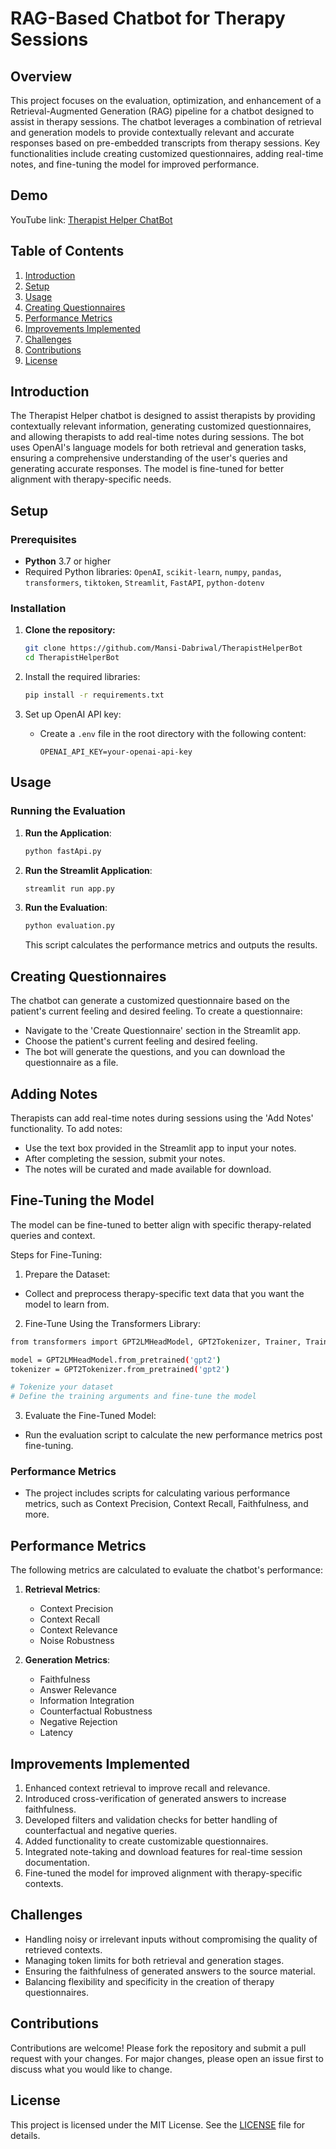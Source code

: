 # RAG-Based Chatbot for Therapy Sessions

## Overview
This project focuses on the evaluation, optimization, and enhancement of a Retrieval-Augmented Generation (RAG) pipeline for a chatbot designed to assist in therapy sessions. The chatbot leverages a combination of retrieval and generation models to provide contextually relevant and accurate responses based on pre-embedded transcripts from therapy sessions. Key functionalities include creating customized questionnaires, adding real-time notes, and fine-tuning the model for improved performance.

## Demo
YouTube link: [Therapist Helper ChatBot](https://youtu.be/4mpvg-cL0wQ)

## Table of Contents
1. [Introduction](#introduction)
2. [Setup](#setup)
3. [Usage](#usage)
4. [Creating Questionnaires](#creating-questionnaires)
5. [Performance Metrics](#performance-metrics)
6. [Improvements Implemented](#improvements-implemented)
7. [Challenges](#challenges)
8. [Contributions](#contributions)
9. [License](#license)

## Introduction
The Therapist Helper chatbot is designed to assist therapists by providing contextually relevant information, generating customized questionnaires, and allowing therapists to add real-time notes during sessions. The bot uses OpenAI's language models for both retrieval and generation tasks, ensuring a comprehensive understanding of the user's queries and generating accurate responses. The model is fine-tuned for better alignment with therapy-specific needs.

## Setup

### Prerequisites
- **Python** 3.7 or higher
- Required Python libraries: `OpenAI`, `scikit-learn`, `numpy`, `pandas`, `transformers`, `tiktoken`, `Streamlit`, `FastAPI`, `python-dotenv`

### Installation

1. **Clone the repository:**
   ```bash
   git clone https://github.com/Mansi-Dabriwal/TherapistHelperBot
   cd TherapistHelperBot
   ```
2. Install the required libraries:
   ```bash
   pip install -r requirements.txt
   ```

3. Set up OpenAI API key:
   - Create a `.env` file in the root directory with the following content:
     ```
     OPENAI_API_KEY=your-openai-api-key
     ```

## Usage
### Running the Evaluation
1. **Run the Application**:
   ```bash
   python fastApi.py
   ```
2. **Run the Streamlit Application**:
   ```bash
   streamlit run app.py
   ```
3. **Run the Evaluation**:
   ```bash
   python evaluation.py
   ```
   This script calculates the performance metrics and outputs the results.

## Creating Questionnaires
The chatbot can generate a customized questionnaire based on the patient's current feeling and desired feeling.
To create a questionnaire:
- Navigate to the 'Create Questionnaire' section in the Streamlit app.
- Choose the patient's current feeling and desired feeling.
- The bot will generate the questions, and you can download the questionnaire as a file.

## Adding Notes
Therapists can add real-time notes during sessions using the 'Add Notes' functionality.
To add notes:
- Use the text box provided in the Streamlit app to input your notes.
- After completing the session, submit your notes.
- The notes will be curated and made available for download.

## Fine-Tuning the Model
The model can be fine-tuned to better align with specific therapy-related queries and context.

Steps for Fine-Tuning:
1. Prepare the Dataset:
- Collect and preprocess therapy-specific text data that you want the model to learn from.
  
2. Fine-Tune Using the Transformers Library:
  ```bash
  from transformers import GPT2LMHeadModel, GPT2Tokenizer, Trainer, TrainingArguments

  model = GPT2LMHeadModel.from_pretrained('gpt2')
  tokenizer = GPT2Tokenizer.from_pretrained('gpt2')

  # Tokenize your dataset
  # Define the training arguments and fine-tune the model
  ```

3. Evaluate the Fine-Tuned Model:
- Run the evaluation script to calculate the new performance metrics post fine-tuning.


### Performance Metrics 
- The project includes scripts for calculating various performance metrics, such as Context Precision, Context Recall, Faithfulness, and more.

## Performance Metrics
The following metrics are calculated to evaluate the chatbot's performance:

1. **Retrieval Metrics**:
   - Context Precision
   - Context Recall
   - Context Relevance
   - Noise Robustness

2. **Generation Metrics**:
   - Faithfulness
   - Answer Relevance
   - Information Integration
   - Counterfactual Robustness
   - Negative Rejection
   - Latency

## Improvements Implemented
1. Enhanced context retrieval to improve recall and relevance.
2. Introduced cross-verification of generated answers to increase faithfulness.
3. Developed filters and validation checks for better handling of counterfactual and negative queries.
4. Added functionality to create customizable questionnaires.
5. Integrated note-taking and download features for real-time session documentation.
6. Fine-tuned the model for improved alignment with therapy-specific contexts.

## Challenges
- Handling noisy or irrelevant inputs without compromising the quality of retrieved contexts.
- Managing token limits for both retrieval and generation stages.
- Ensuring the faithfulness of generated answers to the source material.
- Balancing flexibility and specificity in the creation of therapy questionnaires.

## Contributions
Contributions are welcome! Please fork the repository and submit a pull request with your changes. For major changes, please open an issue first to discuss what you would like to change.

## License
This project is licensed under the MIT License. See the [LICENSE](LICENSE) file for details.
